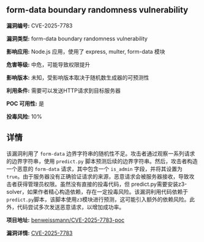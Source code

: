 ## form-data boundary randomness vulnerability

**漏洞编号:** CVE-2025-7783

**漏洞类型:** form-data boundary randomness vulnerability

**影响应用:** Node.js 应用，使用了 express, multer, form-data 模块

**危害等级:** 中危，可能导致权限提升

**影响版本:** 未知，受影响版本取决于随机数生成器的可预测性

**利用条件:** 需要可以发送HTTP请求到目标服务器

**POC 可用性:** 是

**投毒风险:** 10%

## 详情

该漏洞利用了 `form-data` 边界字符串的随机性不足。攻击者通过观察一系列请求的边界字符串，使用 `predict.py` 脚本预测后续的边界字符串。然后，攻击者构造一个恶意的 `form-data` 请求，其中包含一个 `is_admin` 字段，并将其设置为 `true`。由于服务器没有正确验证请求的来源，恶意请求会被服务器接收，导致攻击者获得管理员权限。虽然没有直接的投毒代码，但 predict.py需要安装z3-solver，如果作者精心构造依赖，存在一定投毒风险。该漏洞利用代码依赖于`predict.py`脚本，该脚本使用`z3`模块进行预测，这可能引入额外的依赖风险。此外，代码尝试多次发送恶意请求，以增加成功率。

**项目地址:** [benweissmann/CVE-2025-7783-poc](https://github.com/benweissmann/CVE-2025-7783-poc)

**漏洞详情:** [CVE-2025-7783](https://nvd.nist.gov/vuln/detail/CVE-2025-7783)